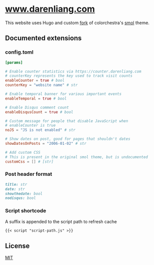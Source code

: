 # www.darenliang.com

This website uses Hugo and custom [fork](https://github.com/darenliang/smol) of colorchestra's [smol](https://github.com/colorchestra/smol) theme.

## Documented extensions

### config.toml

```toml
[params]

# Enable counter statistics via https://counter.darenliang.com
# counterKey represents the key used to track visit counts
enableCounter = true # bool
counterKey = "website name" # str

# Enable temporal banner for various important events
enableTemporal = true # bool

# Enable Disqus comment count
enableDisqusCount = true # bool

# Custom message for people that disable JavaScript when
# enableCounter is true
noJS = "JS is not enabled" # str

# Show dates on post, good for pages that shouldn't dates
showDatesOnPosts = "2006-01-02" # str

# Add custom CSS
# This is present in the original smol theme, but is undocumented
customCss = [] # [str]
```

### Post header format

```markdown
title: str
date: str
showthedate: bool
nodisqus: bool
```

### Script shortcode

A suffix is appended to the script path to refresh cache

```markdown
{{< script "script-path.js" >}}
```

## License

[MIT](https://github.com/darenliang/darenliang.com/blob/master/LICENSE)
